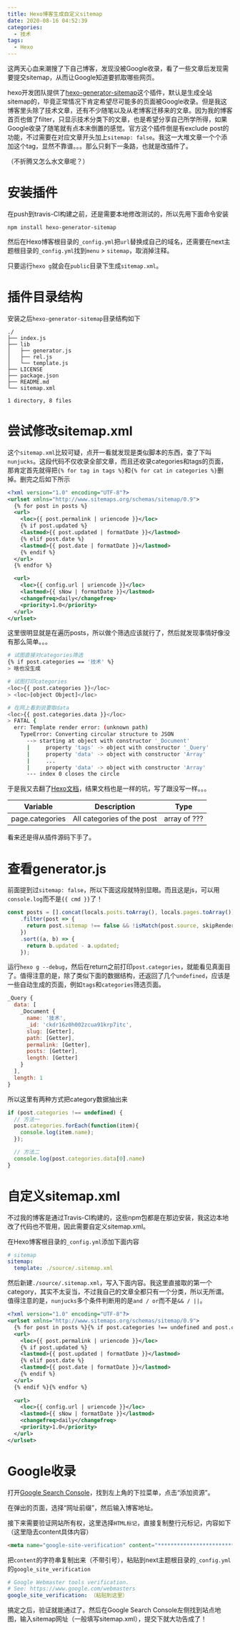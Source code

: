 ```yaml
---
title: Hexo博客生成自定义sitemap
date: 2020-08-16 04:52:39
categories:
  - 技术
tags:
  - Hexo
---
```

这两天心血来潮搜了下自己博客，发现没被Google收录，看了一些文章后发现需要提交sitemap，从而让Google知道要抓取哪些网页。

<!--more-->

hexo开发团队提供了[hexo-generator-sitemap](https://github.com/hexojs/hexo-generator-sitemap)这个插件，默认是生成全站sitemap的，毕竟正常情况下肯定希望尽可能多的页面被Google收录。但是我这博客里头除了技术文章，还有不少随笔以及从老博客迁移来的文章。因为我的博客首页也做了filter，只显示技术分类下的文章，也是希望分享自己所学所得，如果Google收录了随笔就有点本末倒置的感觉。官方这个插件倒是有exclude post的功能，不过需要在对应文章开头加上`sitemap: false`。我这一大堆文章一个个添加这个tag，显然不靠谱。。。那么只剩下一条路，也就是改插件了。

（不折腾又怎么水文章呢？）

# 安装插件

在push到travis-CI构建之前，还是需要本地修改测试的，所以先用下面命令安装

```
npm install hexo-generator-sitemap
```

然后在Hexo博客根目录的`_config.yml`把`url`替换成自己的域名，还需要在next主题根目录的`_config.yml`找到`menu` > `sitemap`，取消掉注释。

只要运行`hexo g`就会在`public`目录下生成`sitemap.xml`。

# 插件目录结构

安装之后`hexo-generator-sitemap`目录结构如下

```
./
├── index.js
├── lib
│   ├── generator.js
│   ├── rel.js
│   └── template.js
├── LICENSE
├── package.json
├── README.md
└── sitemap.xml

1 directory, 8 files
```

# 尝试修改sitemap.xml

这个`sitemap.xml`比较可疑，点开一看就发现是类似脚本的东西，查了下叫`nunjucks`。这段代码不仅收录全部文章，而且还收录categories和tags的页面，那肯定首先就得把`{% for tag in tags %}`和`{% for cat in categories %}`删掉。删完之后如下所示

```xml
<?xml version="1.0" encoding="UTF-8"?>
<urlset xmlns="http://www.sitemaps.org/schemas/sitemap/0.9">
  {% for post in posts %}
  <url>
    <loc>{{ post.permalink | uriencode }}</loc>
    {% if post.updated %}
    <lastmod>{{ post.updated | formatDate }}</lastmod>
    {% elif post.date %}
    <lastmod>{{ post.date | formatDate }}</lastmod>
    {% endif %}
  </url>
  {% endfor %}

  <url>
    <loc>{{ config.url | uriencode }}</loc>
    <lastmod>{{ sNow | formatDate }}</lastmod>
    <changefreq>daily</changefreq>
    <priority>1.0</priority>
  </url>
</urlset>
```

这里很明显就是在遍历posts，所以做个筛选应该就行了，然后就发现事情好像没有那么简单。。。

```bash
# 试图直接对categories筛选
{% if post.categories == '技术' %}
> 啥也没生成

# 试图打印categories
<loc>{{ post.categories }}</loc>
> <loc>[object Object]</loc>

# 在网上看到说要取data
<loc>{{ post.categories.data }}</loc>
> FATAL {
  err: Template render error: (unknown path)
    TypeError: Converting circular structure to JSON
      --> starting at object with constructor '_Document'
      |     property 'tags' -> object with constructor '_Query'
      |     property 'data' -> object with constructor 'Array'
      |     ...
      |     property 'data' -> object with constructor 'Array'
      --- index 0 closes the circle
```

于是我又去翻了[Hexo文档](https://hexo.io/docs/variables)，结果文档也是一样的坑，写了跟没写一样。。。

| Variable        | Description                | Type         |
|-----------------|----------------------------|--------------|
| page.categories | All categories of the post | array of ??? |

看来还是得从插件源码下手了。

# 查看generator.js

前面提到过`sitemap: false`，所以下面这段就特别显眼。而且这是js，可以用`console.log`而不是`{{ cmd }}`了！

```js
const posts = [].concat(locals.posts.toArray(), locals.pages.toArray())
    .filter(post => {
      return post.sitemap !== false && !isMatch(post.source, skipRenderList);
    })
    .sort((a, b) => {
      return b.updated - a.updated;
    });
```

运行`hexo g --debug`，然后在return之前打印`post.categories`，就能看见真面目了。值得注意的是，除了类似下面的数据结构，还返回了几个`undefined`，应该是一些自动生成的页面，例如`tags`和`categories`筛选页面。

```js
_Query {
  data: [
    _Document {
      name: '技术',
      _id: 'ckdr16z0h002zcua91krp7itc',
      slug: [Getter],
      path: [Getter],
      permalink: [Getter],
      posts: [Getter],
      length: [Getter]
    }
  ],
  length: 1
}
```

所以这里有两种方式把category数据抽出来

```js
if (post.categories !== undefined) {
  // 方法一
  post.categories.forEach(function(item){
    console.log(item.name);
  });

  // 方法二
  console.log(post.categories.data[0].name)
}
```

# 自定义sitemap.xml

不过我的博客是通过Travis-CI构建的，这些npm包都是在那边安装，我这边本地改了代码也不管用，因此需要自定义sitemap.xml。

在Hexo博客根目录的`_config.yml`添加下面内容

```yml
# sitemap
sitemap:
  template: ./source/.sitemap.xml
```

然后新建`./source/.sitemap.xml`，写入下面内容。我这里直接取的第一个category，其实不太妥当，不过我自己的文章全都只有一个分类，所以无所谓。值得注意的是，`nunjucks`多个条件判断用的是`and / or`而不是`&& / ||`。

```xml
<?xml version="1.0" encoding="UTF-8"?>
<urlset xmlns="http://www.sitemaps.org/schemas/sitemap/0.9">
  {% for post in posts %}{% if post.categories !== undefined and post.categories.data[0].name == '技术' %}
  <url>
    <loc>{{ post.permalink | uriencode }}</loc>
    {% if post.updated %}
    <lastmod>{{ post.updated | formatDate }}</lastmod>
    {% elif post.date %}
    <lastmod>{{ post.date | formatDate }}</lastmod>
    {% endif %}
  </url>
  {% endif %}{% endfor %}
  
  <url>
    <loc>{{ config.url | uriencode }}</loc>
    <lastmod>{{ sNow | formatDate }}</lastmod>
    <changefreq>daily</changefreq>
    <priority>1.0</priority>
  </url>
</urlset>
```

# Google收录

打开[Google Search Console](https://search.google.com/search-console/sitemaps)，找到左上角的下拉菜单，点击“添加资源”。

在弹出的页面，选择“网址前缀”，然后输入博客地址。

接下来需要验证网站所有权，这里选择`HTML标记`，直接复制整行元标记，内容如下（这里隐去content具体内容）

```html
<meta name="google-site-verification" content="*******************************************" />
```

把`content`的字符串复制出来（不带引号），粘贴到next主题根目录的`_config.yml`的`google_site_verification`

```yml
# Google Webmaster tools verification.
# See: https://www.google.com/webmasters
google_site_verification: （粘贴到这里）
```

搞定之后，验证就能通过了。然后在Google Search Console左侧找到站点地图，输入sitemap网址（一般填写sitemap.xml），提交下就大功告成了！